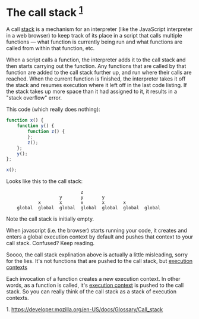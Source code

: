 # The call stack <sup>[1](#callStack)</sup>

A call [stack](https://en.wikipedia.org/wiki/Stack_(abstract_data_type)) is a mechanism for an interpreter (like the JavaScript interpreter in a web browser) to keep track of its place in a script that calls multiple functions — what function is currently being run and what functions are called from within that function, etc.

When a script calls a function, the interpreter adds it to the call stack and then starts carrying out the function.
Any functions that are called by that function are added to the call stack further up, and run where their calls are reached.
When the current function is finished, the interpreter takes it off the stack and resumes execution where it left off in the last code listing.
If the stack takes up more space than it had assigned to it, it results in a "stack overflow" error.

This code (which really does nothing):

```javaScript
function x() {
    function y() {
        function z() {
        };
        z();
    };
    y();
};

x();
```

Looks like this to the call stack:
```
                            z
                    y       y       y
            x       x       x       x       x
    global  global  global  global  global  global  global  
```
Note the call stack is initially empty. 

When javascript (i.e. the browser) starts running your code, it creates and enters a global execution context by default and pushes that context to your call stack. Confused? Keep reading.

Soooo, the call stack explination above is actually a little misleading, sorry for the lies. It's not functions that are pushed to the call stack, but [execution contexts](./execution-context.md)

Each invocation of a function creates a new execution context. In other words, as a function is called, it's [execution context](./execution-context.md) is pushed to the call stack. So you can really think of the call stack as a stack of execution contexts.

<a name="callStack">1. https://developer.mozilla.org/en-US/docs/Glossary/Call_stack</a>



